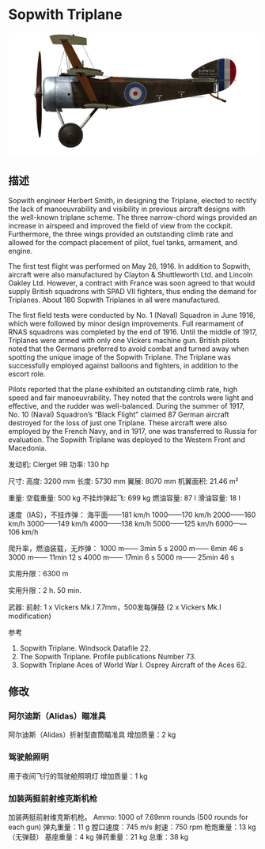 # Sopwith Triplane

![soptriplane](../images/soptriplane.png)

## 描述

Sopwith engineer Herbert Smith, in designing the Triplane, elected to rectify the lack of manoeuvrability and visibility in previous aircraft designs with the well-known triplane scheme. The three narrow-chord wings provided an increase in airspeed and improved the field of view from the cockpit. Furthermore, the three wings provided an outstanding climb rate and allowed for the compact placement of pilot, fuel tanks, armament, and engine.

The first test flight was performed on May 26, 1916. In addition to Sopwith, aircraft were also manufactured by Clayton & Shuttleworth Ltd. and Lincoln Oakley Ltd. However, a contract with France was soon agreed to that would supply British squadrons with SPAD VII fighters, thus ending the demand for Triplanes. About 180 Sopwith Triplanes in all were manufactured.

The first field tests were conducted by No. 1 (Naval) Squadron in June 1916, which were followed by minor design improvements. Full rearmament of RNAS squadrons was completed by the end of 1916. Until the middle of 1917, Triplanes were armed with only one Vickers machine gun. British pilots noted that the Germans preferred to avoid combat and turned away when spotting the unique image of the Sopwith Triplane. The Triplane was successfully employed against balloons and fighters, in addition to the escort role.

Pilots reported that the plane exhibited an outstanding climb rate, high speed and fair manoeuvrability. They noted that the controls were light and effective, and the rudder was well-balanced. During the summer of 1917, No. 10 (Naval) Squadron’s “Black Flight” claimed 87 German aircraft destroyed for the loss of just one Triplane. These aircraft were also employed by the French Navy, and in 1917, one was transferred to Russia for evaluation. The Sopwith Triplane was deployed to the Western Front and Macedonia.


发动机: Clerget 9B
功率: 130 hp

尺寸:
高度: 3200 mm
长度: 5730 mm
翼展: 8070 mm
机翼面积: 21.46 m²

重量:
空载重量: 500 kg
不挂炸弹起飞: 699 kg
燃油容量: 87 l
滑油容量: 18 l

速度（IAS），不挂炸弹：
海平面——181 km/h
1000——170 km/h
2000——160 km/h
3000——149 km/h
4000——138 km/h
5000——125 km/h
6000——106 km/h

爬升率，燃油装载，无炸弹：
1000 m—— 3min 5 s 
2000 m—— 6min 46 s
3000 m—— 11min 12 s
4000 m—— 17min 6 s
5000 m—— 25min 46 s

实用升限：6300 m

实用升限：2 h. 50 min.

武器:
前射: 1 х Vickers Mk.I 7.7mm，500发每弹鼓 (2 x Vickers Mk.I modification)

参考
1) Sopwith Triplane. Windsock Datafile 22.
2) The Sopwith Triplane. Profile publications Number 73.
3) Sopwith Triplane Aces of World War I. Osprey Aircraft of the Aces 62.

## 修改


### 阿尔迪斯（Alidas）瞄准具

阿尔迪斯（Alidas）折射型直筒瞄准具
增加质量：2 kg
﻿

### 驾驶舱照明

用于夜间飞行的驾驶舱照明灯
增加质量：1 kg
﻿

### 加装两挺前射维克斯机枪

加装两挺前射维克斯机枪。
Ammo: 1000 of 7.69mm rounds (500 rounds for each gun)
弹丸重量：11 g
膛口速度：745 m/s
射速：750 rpm
枪炮重量：13 kg（无弹鼓）
基座重量：4 kg
弹药重量：21 kg
总重：38 kg
